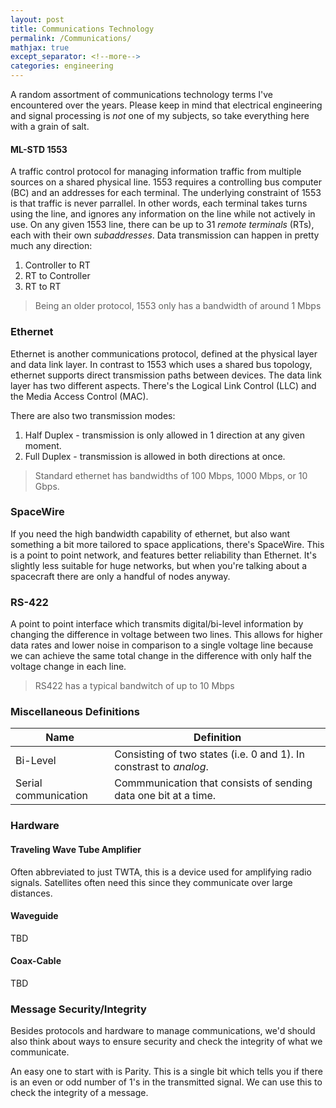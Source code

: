```yaml
---
layout: post
title: Communications Technology
permalink: /Communications/
mathjax: true
except_separator: <!--more-->
categories: engineering
---
```


A random assortment of communications technology terms I've encountered over the years. Please keep in mind that electrical engineering and signal processing is *not* one of my subjects, so take everything here with a grain of salt. 

<!--more-->

#### ML-STD 1553

A traffic control protocol for managing information traffic from multiple sources on a shared physical line. 1553 requires a controlling bus computer (BC) and an addresses for each terminal. The underlying constraint of 1553 is that traffic is never parrallel. In other words, each terminal takes turns using the line, and ignores any information on the line while not actively in use. On any given 1553 line, there can be up to 31 *remote terminals* (RTs), each with their own *subaddresses*. Data transmission can happen in pretty much any direction:

1. Controller to RT
2. RT to Controller
3. RT to RT

> Being an older protocol, 1553 only has a bandwidth of around 1 Mbps

### Ethernet

Ethernet is another communications protocol, defined at the physical layer and data link layer. In contrast to 1553 which uses a shared bus topology, ethernet supports direct transmission paths between devices. The data link layer has two different aspects. There's the Logical Link Control (LLC) and the Media Access Control (MAC).

There are also two transmission modes:

1. Half Duplex - transmission is only allowed in 1 direction at any given moment.
2. Full Duplex - transmission is allowed in both directions at once.

> Standard ethernet has bandwidths of 100 Mbps, 1000 Mbps, or 10 Gbps. 

### SpaceWire

If you need the high bandwidth capability of ethernet, but also want something a bit more tailored to space applications, there's SpaceWire. This is a point to point network, and features better reliability than Ethernet. It's slightly less suitable for huge networks, but when you're talking about a spacecraft there are only a handful of nodes anyway. 


### RS-422

A point to point interface which transmits digital/bi-level information by changing the difference in voltage between two lines. This allows for higher data rates and lower noise in comparison to a single voltage line because we can achieve the same total change in the difference with only half the voltage change in each line. 

> RS422 has a typical bandwitch of up to 10 Mbps

### Miscellaneous Definitions

| Name      | Definition
|-          |-
|Bi-Level   |Consisting of two states (i.e. 0 and 1). In constrast to *analog*.
|Serial communication | Commmunication that consists of sending data one bit at a time. 


### Hardware

#### Traveling Wave Tube Amplifier

Often abbreviated to just TWTA, this is a device used for amplifying radio signals. Satellites often need this since they communicate over large distances.

#### Waveguide

TBD

#### Coax-Cable

TBD

### Message Security/Integrity

Besides protocols and hardware to manage communications, we'd should also think about ways to ensure security and check the integrity of what we communicate.

An easy one to start with is Parity. This is a single bit which tells you if there is an even or odd number of 1's in the transmitted signal. We can use this to check the integrity of a message.





